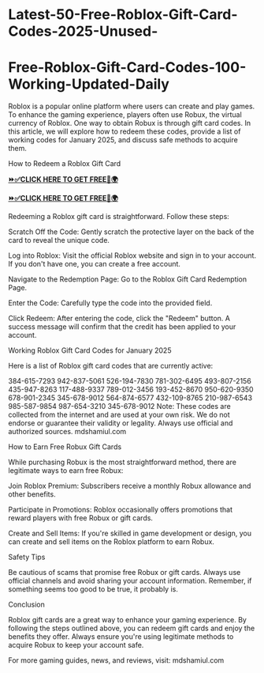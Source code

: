 # Latest-50-Free-Roblox-Gift-Card-Codes-2025-Unused-
# Free-Roblox-Gift-Card-Codes-100-Working-Updated-Daily
Roblox is a popular online platform where users can create and play games. To enhance the gaming experience, players often use Robux, the virtual currency of Roblox. One way to obtain Robux is through gift card codes. In this article, we will explore how to redeem these codes, provide a list of working codes for January 2025, and discuss safe methods to acquire them.

How to Redeem a Roblox Gift Card

**[⏩✅CLICK HERE TO GET FREE📌🌍](https://tinyurl.com/robloxgiftcard255bd)**

**[⏩✅CLICK HERE TO GET FREE📌🌍](https://tinyurl.com/robloxgiftcard255bd)**

Redeeming a Roblox gift card is straightforward. Follow these steps:

Scratch Off the Code: Gently scratch the protective layer on the back of the card to reveal the unique code.

Log into Roblox: Visit the official Roblox website and sign in to your account. If you don't have one, you can create a free account.

Navigate to the Redemption Page: Go to the Roblox Gift Card Redemption Page.

Enter the Code: Carefully type the code into the provided field.

Click Redeem: After entering the code, click the "Redeem" button. A success message will confirm that the credit has been applied to your account.

Working Roblox Gift Card Codes for January 2025

Here is a list of Roblox gift card codes that are currently active:

384-615-7293
942-837-5061
526-194-7830
781-302-6495
493-807-2156
435-947-8263
117-488-9337
789-012-3456
193-452-8670
950-620-9350
678-901-2345
345-678-9012
564-874-6577
432-109-8765
210-987-6543
985-587-9854
987-654-3210
345-678-9012
Note: These codes are collected from the internet and are used at your own risk. We do not endorse or guarantee their validity or legality. Always use official and authorized sources. 
mdshamiul.com

How to Earn Free Robux Gift Cards

While purchasing Robux is the most straightforward method, there are legitimate ways to earn free Robux:

Join Roblox Premium: Subscribers receive a monthly Robux allowance and other benefits.

Participate in Promotions: Roblox occasionally offers promotions that reward players with free Robux or gift cards.

Create and Sell Items: If you're skilled in game development or design, you can create and sell items on the Roblox platform to earn Robux.

Safety Tips

Be cautious of scams that promise free Robux or gift cards. Always use official channels and avoid sharing your account information. Remember, if something seems too good to be true, it probably is.

Conclusion

Roblox gift cards are a great way to enhance your gaming experience. By following the steps outlined above, you can redeem gift cards and enjoy the benefits they offer. Always ensure you're using legitimate methods to acquire Robux to keep your account safe.

For more gaming guides, news, and reviews, visit: mdshamiul.com

